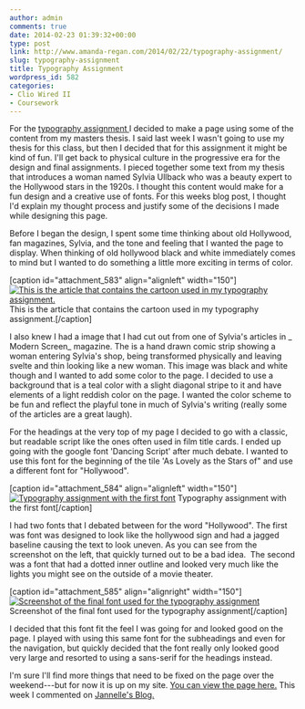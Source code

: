 ```yaml
---
author: admin
comments: true
date: 2014-02-23 01:39:32+00:00
type: post
link: http://www.amanda-regan.com/2014/02/22/typography-assignment/
slug: typography-assignment
title: Typography Assignment
wordpress_id: 582
categories:
- Clio Wired II
- Coursework
---
```


For the [typography assignment ](http://www.amanda-regan.com/ClioWired2/Portfolio/Typography/)I decided to make a page using some of the content from my masters thesis. I said last week I wasn't going to use my thesis for this class, but then I decided that for this assignment it might be kind of fun. I'll get back to physical culture in the progressive era for the design and final assignments. I pieced together some text from my thesis that introduces a woman named Sylvia Ullback who was a beauty expert to the Hollywood stars in the 1920s. I thought this content would make for a fun design and a creative use of fonts. For this weeks blog post, I thought I'd explain my thought process and justify some of the decisions I made while designing this page.

Before I began the design, I spent some time thinking about old Hollywood, fan magazines, Sylvia, and the tone and feeling that I wanted the page to display. When thinking of old hollywood black and white immediately comes to mind but I wanted to do something a little more exciting in terms of color.

[caption id="attachment_583" align="alignleft" width="150"][![This is the article that contains  the cartoon used in my typography assignment.  ](http://www.amanda-regan.com/wp-content/uploads/2014/02/resized_3_modernscreen-1936-150x150.png)](http://www.amanda-regan.com/wp-content/uploads/2014/02/resized_3_modernscreen-1936.png) This is the article that contains the cartoon used in my typography assignment.[/caption]

I also knew I had a image that I had cut out from one of Sylvia's articles in _ Modern Screen_ magazine. The is a hand drawn comic strip showing a woman entering Sylvia's shop, being transformed physically and leaving svelte and thin looking like a new woman. This image was black and white though and I wanted to add some color to the page. I decided to use a background that is a teal color with a slight diagonal stripe to it and have elements of a light reddish color on the page. I wanted the color scheme to be fun and reflect the playful tone in much of Sylvia's writing (really some of the articles are a great laugh).

For the headings at the very top of my page I decided to go with a classic, but readable script like the ones often used in film title cards. I ended up going with the google font 'Dancing Script' after much debate. I wanted to use this font for the beginning of the tile 'As Lovely as the Stars of" and use a different font for "Hollywood".

[caption id="attachment_584" align="alignleft" width="150"][![Typography assignment with the first font](http://www.amanda-regan.com/wp-content/uploads/2014/02/Screen-Shot-2014-02-22-at-5.48.32-PM-150x150.png)](http://www.amanda-regan.com/wp-content/uploads/2014/02/Screen-Shot-2014-02-22-at-5.48.32-PM.png) Typography assignment with the first font[/caption]

I had two fonts that I debated between for the word "Hollywood". The first was font was designed to look like the hollywood sign and had a jagged baseline causing the text to look uneven. As you can see from the screenshot on the left, that quickly turned out to be a bad idea.  The second was a font that had a dotted inner outline and looked very much like the lights you might see on the outside of a movie theater.

[caption id="attachment_585" align="alignright" width="150"][![Screenshot of the final font used for the typography assignment](http://www.amanda-regan.com/wp-content/uploads/2014/02/Screen-Shot-2014-02-22-at-5.45.08-PM-150x150.png)](http://www.amanda-regan.com/wp-content/uploads/2014/02/Screen-Shot-2014-02-22-at-5.45.08-PM.png) Screenshot of the final font used for the typography assignment[/caption]

I decided that this font fit the feel I was going for and looked good on the page. I played with using this same font for the subheadings and even for the navigation, but quickly decided that the font really only looked good very large and resorted to using a sans-serif for the headings instead.

I'm sure I'll find more things that need to be fixed on the page over the weekend---but for now it is up on my site. [You can view the page here.](http://www.amanda-regan.com/ClioWired2/Portfolio/Typography/)
This week I commented on [Jannelle's Blog.](http://jannellelegg.com/?p=418)
